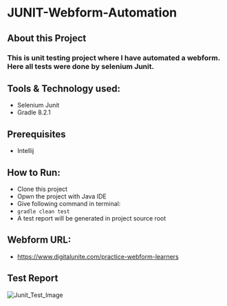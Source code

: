 # JUNIT-Webform-Automation

## About this Project
### This is unit testing project where I have automated a webform. Here all tests were done by selenium Junit.

## Tools & Technology used:
- Selenium Junit
- Gradle 8.2.1

## Prerequisites
- Intellij

## How to Run:
- Clone this project
- Opwn the project with Java IDE
- Give following command in terminal:
-  ```gradle clean test```
-  A test report will be generated in project source root 


## Webform URL:
- https://www.digitalunite.com/practice-webform-learners
## Test Report
![Junit_Test_Image](https://github.com/Niaz2959/JUNIT-Webform-Automation/assets/55870435/c1b916e8-d6be-472a-a951-cdebf64c5002)
